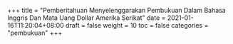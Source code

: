 +++
title = "Pemberitahuan Menyelenggarakan Pembukuan Dalam Bahasa Inggris Dan Mata Uang Dollar Amerika Serikat"
date = 2021-01-16T11:20:04+08:00
draft = false
weight = 10
toc = false
categories = "pembukuan"
+++